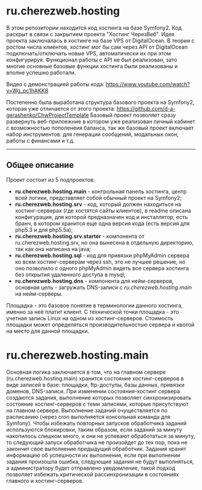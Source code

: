 ru.cherezweb.hosting
===================
В этом репозитории находится код хостинга на базе Symfony2. Код раскрыт в связи с закрытием проекта "Хостинг ЧерезВеб". Идея проекта заключалась в хостинге на базе VPS от DigitalOcean. В теории с ростом числа клиентов, хостинг мог бы сам через API от DigitalOcean подключать/отключать новые VPS, автоматически их при этом конфигурируя. Функционал работы с API не был реализован, зато многие основные базовые функции хостинга были реализованы и вполне успешно работали.

Видео с демонстрацией работы кода: https://www.youtube.com/watch?v=Wg_pc1hAKK8

Постепенно была выработана структура базового проекта на Symfony2, которая уже отличается от этого проекта: https://github.com/d-a-gerashenko/ChwProjectTemplate Базовый проект позволяет сразу развернуть веб-прилоежние в котором уже реализован личный кабинет с возможностью пополенеия баланса, так же базовый проект включает набор инструментов: для генерации сообщений, модальных окон, работы с финансами и т.д.

----------

Общее описание
-------------
Проект состоит из 5 подпроектов:

 - **ru.cherezweb.hosting.main** - контрольная панель хостинга, центр всей логики, представляет собой обычный проект на Symfony2;
 - **ru.cherezweb.hosting.srv** - код, который должен находиться на хостинг-серверах (где хостятся сайты клиентов), в readme описана конфигурация, для которой предназначен код и инсталлятор, есть бранч, в котором хранится еще одна версия кода (есть версия для php5.3 и для php5.5a);
 - **ru.cherezweb.hosting.srv.starter** - компонента от ru.cherezweb.hosting.srv, но она вынесена в отдельную директорию, так как она написана на java;
 - **ru.cherezweb.hosting.sql** - код для привязки phpMyAdmin сервера ко всем хостинг-серверам через ssh, это не лучшее решение, но оно позволило с одного phpMyAdmin видеть все сервера хостинга без открытия удаленного доступа в mysql;
 - **ru.cherezweb.hosting.dns** - компонента для нейм-серверов, основная цель - загружать DNS-записи с *ru.cherezweb.hosting.main* на нейм-серверы.

Площадка - это базовое понятие в терминологии данного хостинга, именно за неё платит клиент. С технической точки площадка - это учетная запись Linux на одном из хостинг-серверов. Стоимость площадки может определяться производительностью сервера и квотой на место для данной площадки.

# ru.cherezweb.hosting.main

Основная логика заключается в том, что на главном сервере (ru.cherezweb.hosting.main) хранится состояние хостинг-серверов в виде записей в базе: площадки, ftp-доступы, базы данных, привязки доменов, DNS-записи. При изменении состояния-хостинг сервера создаются задания, выполнение которых позволяет синхронизировать состояние хостинг-серверов с теми записями, которые присутствуют на главном сервере. Выполнение заданий очуществляется по расписанию (через cron выполняется консольная команда для Symfony). Чтобы избежать повторных запусков обработчика заданий используются блокировки, таким образом, если заданий за минуту накопилось слишком много, и они не успевают обработаться за минуту, то следующий запуск обработчика не произойдет до тех пор, пока не закончит свое выполнение предыдущий обработчик. Задания хранят информацию об успешности их выполнения, если при выполнении задания произошла ошибка, следующие задания не будут выполняться, а администратору будет отправлено уведомление, такой подход позволяет избежать критической рассинхронизации в состояниях главного и хостинг-серверов.